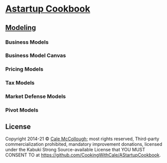 # [Astartup Cookbook](../)

## [Modeling](./)

### Business Models

### Business Model Canvas

### Pricing Models

### Tax Models

### Market Defense Models

### Pivot Models

## License

Copyright  2014-21 © [Cale McCollough](https://cookingwithcale.org); most rights reserved, Third-party commercialization prohibited, mandatory improvement donations, licensed under the Kabuki Strong Source-available License that YOU MUST CONSENT TO at <https://github.com/CookingWithCale/AStartupCookbook>.
